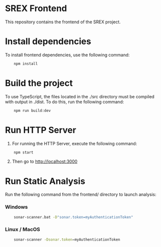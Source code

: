 # SREX Frontend

This repository contains the frontend of the SREX project.


# Install dependencies

To install frontend dependencies, use the following command:

```bash
    npm install
```


# Build the project

To use TypeScript, the files located in the ./src directory must be compiled with output in ./dist. To do this, run the following command:

```bash
    npm run build:dev
```


# Run HTTP Server

1. For running the HTTP Server, execute the following command:

```bash
    npm start
```

2. Then go to [http://localhost:3000](http://localhost:3000)



# Run Static Analysis

Run the following command from the frontend/ directory to launch analysis:

### Windows

```bash
    sonar-scanner.bat -D"sonar.token=myAuthenticationToken"
```

### Linux / MacOS

```bash
    sonar-scanner -Dsonar.token=myAuthenticationToken
```


